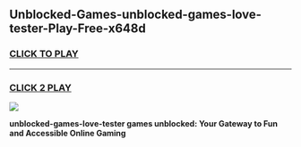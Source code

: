 
## Unblocked-Games-unblocked-games-love-tester-Play-Free-x648d
<h3>
<a href="https://premium76.site?title=unblocked-games-love-tester&ref=20A">CLICK TO PLAY</a></h3>
<hr>

<h3>
<a href="https://premium76.site?title=unblocked-games-love-tester&ref=20A">CLICK 2 PLAY</a>
  
</h3>

<a href="https://premium76.site?title=unblocked-games-love-tester&ref=20A"><img src="https://clearcache.store/games.png"></a>


**unblocked-games-love-tester games unblocked: Your Gateway to Fun and Accessible Online Gaming**
